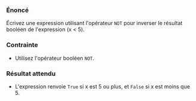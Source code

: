 ### Énoncé

Écrivez une expression utilisant l'opérateur ```NOT``` pour inverser le résultat booléen de l'expression (x < 5).

### Contrainte

- Utilisez l'opérateur booléen ```NOT```.

### Résultat attendu

- L'expression renvoie ```True``` si x est 5 ou plus, et ```False``` si x est moins que 5.
